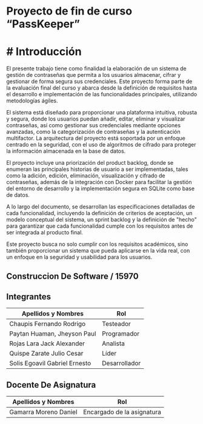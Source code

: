 # Proyecto de fin de curso “PassKeeper”


# # Introducción

El presente trabajo tiene como finalidad la elaboración de un sistema de gestión de contraseñas que permita a los usuarios almacenar, cifrar y gestionar de forma segura sus credenciales. Este proyecto forma parte de la evaluación final del curso y abarca desde la definición de requisitos hasta el desarrollo e implementación de las funcionalidades principales, utilizando metodologías ágiles.

El sistema está diseñado para proporcionar una plataforma intuitiva, robusta y segura, donde los usuarios puedan añadir, editar, eliminar y visualizar contraseñas, así como gestionar sus credenciales mediante opciones avanzadas, como la categorización de contraseñas y la autenticación multifactor. La arquitectura del proyecto está soportada por un enfoque centrado en la seguridad, con el uso de algoritmos de cifrado para proteger la información almacenada en la base de datos.

El proyecto incluye una priorización del product backlog, donde se enumeran las principales historias de usuario a ser implementadas, tales como la adición, edición, eliminación, visualización y cifrado de contraseñas, además de la integración con Docker para facilitar la gestión del entorno de desarrollo y la implementación segura en SQLite como base de datos.

A lo largo del documento, se desarrollan las especificaciones detalladas de cada funcionalidad, incluyendo la definición de criterios de aceptación, un modelo conceptual del sistema, un sprint backlog y la definición de "hecho" para garantizar que cada funcionalidad cumple con los requisitos antes de ser integrada al producto final.

Este proyecto busca no solo cumplir con los requisitos académicos, sino también proporcionar un sistema que pueda aplicarse en la vida real, con un enfoque en la seguridad y usabilidad para los usuarios.

## Construccion De Software / 15970

## 

## Integrantes

| Apellidos y Nombres | Rol |
|---------------------|-----|
|Chaupis Fernando Rodrigo | Testeador |
|Paytan Huaman, Jheyson Paul | Programador |
|Rojas Lara Jack Alexander | Analista |
|Quispe Zarate Julio Cesar | Líder |
|Solis Egoavil Gabriel Ernesto | Desarrollador |


## Docente De Asignatura
| Apellidos y Nombres | Rol |
|---------------------|-----|
|Gamarra Moreno Daniel | Encargado de la asignatura |





